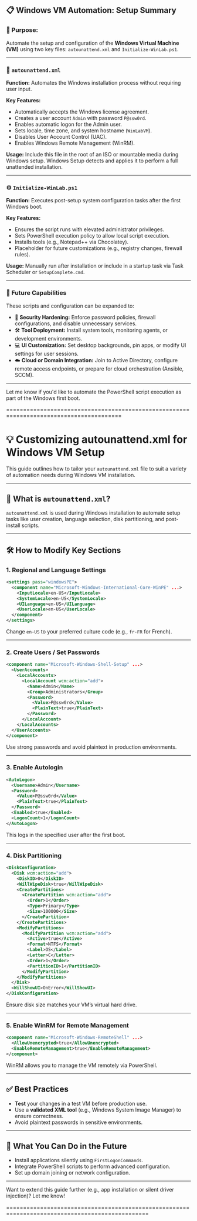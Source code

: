 
## 📋 Windows VM Automation: Setup Summary

### 🔹 Purpose:

Automate the setup and configuration of the **Windows Virtual Machine (VM)** using two key files: `autounattend.xml` and `Initialize-WinLab.ps1`.

---

### 📄 `autounattend.xml`

**Function:**
Automates the Windows installation process without requiring user input.

**Key Features:**

* Automatically accepts the Windows license agreement.
* Creates a user account `Admin` with password `P@ssw0rd`.
* Enables automatic logon for the Admin user.
* Sets locale, time zone, and system hostname (`WinLabVM`).
* Disables User Account Control (UAC).
* Enables Windows Remote Management (WinRM).

**Usage:**
Include this file in the root of an ISO or mountable media during Windows setup. 
Windows Setup detects and applies it to perform a full unattended installation.

---

### ⚙️ `Initialize-WinLab.ps1`

**Function:**
Executes post-setup system configuration tasks after the first Windows boot.

**Key Features:**

* Ensures the script runs with elevated administrator privileges.
* Sets PowerShell execution policy to allow local script execution.
* Installs tools (e.g., Notepad++ via Chocolatey).
* Placeholder for future customizations (e.g., registry changes, firewall rules).

**Usage:**
Manually run after installation or include in a startup task via Task Scheduler or `SetupComplete.cmd`.

---

### 🧠 Future Capabilities

These scripts and configuration can be expanded to:

* 🔐 **Security Hardening:** Enforce password policies, firewall configurations, and disable unnecessary services.
* 🛠️ **Tool Deployment:** Install system tools, monitoring agents, or development environments.
* 💻 **UI Customization:** Set desktop backgrounds, pin apps, or modify UI settings for user sessions.
* ☁️ **Cloud or Domain Integration:** Join to Active Directory, configure remote access endpoints, or prepare for cloud orchestration (Ansible, SCCM).

---

Let me know if you'd like to automate the PowerShell script execution as part of the Windows first boot.


========================================================================================
# 💡 Customizing autounattend.xml for Windows VM Setup

This guide outlines how to tailor your `autounattend.xml` file to suit a variety of automation needs during Windows 
VM installation.

---

## 📍 What is `autounattend.xml`?

`autounattend.xml` is used during Windows installation to automate setup tasks like user creation, 
language selection, disk partitioning, and post-install scripts.

---

## 🛠️ How to Modify Key Sections

### 1. Regional and Language Settings

```xml
<settings pass="windowsPE">
  <component name="Microsoft-Windows-International-Core-WinPE" ...>
    <InputLocale>en-US</InputLocale>
    <SystemLocale>en-US</SystemLocale>
    <UILanguage>en-US</UILanguage>
    <UserLocale>en-US</UserLocale>
  </component>
</settings>
```

Change `en-US` to your preferred culture code (e.g., `fr-FR` for French).

---

### 2. Create Users / Set Passwords

```xml
<component name="Microsoft-Windows-Shell-Setup" ...>
  <UserAccounts>
    <LocalAccounts>
      <LocalAccount wcm:action="add">
        <Name>Admin</Name>
        <Group>Administrators</Group>
        <Password>
          <Value>P@ssw0rd</Value>
          <PlainText>true</PlainText>
        </Password>
      </LocalAccount>
    </LocalAccounts>
  </UserAccounts>
</component>
```

Use strong passwords and avoid plaintext in production environments.

---

### 3. Enable Autologin

```xml
<AutoLogon>
  <Username>Admin</Username>
  <Password>
    <Value>P@ssw0rd</Value>
    <PlainText>true</PlainText>
  </Password>
  <Enabled>true</Enabled>
  <LogonCount>1</LogonCount>
</AutoLogon>
```

This logs in the specified user after the first boot.

---

### 4. Disk Partitioning

```xml
<DiskConfiguration>
  <Disk wcm:action="add">
    <DiskID>0</DiskID>
    <WillWipeDisk>true</WillWipeDisk>
    <CreatePartitions>
      <CreatePartition wcm:action="add">
        <Order>1</Order>
        <Type>Primary</Type>
        <Size>100000</Size>
      </CreatePartition>
    </CreatePartitions>
    <ModifyPartitions>
      <ModifyPartition wcm:action="add">
        <Active>true</Active>
        <Format>NTFS</Format>
        <Label>OS</Label>
        <Letter>C</Letter>
        <Order>1</Order>
        <PartitionID>1</PartitionID>
      </ModifyPartition>
    </ModifyPartitions>
  </Disk>
  <WillShowUI>OnError</WillShowUI>
</DiskConfiguration>
```

Ensure disk size matches your VM’s virtual hard drive.

---

### 5. Enable WinRM for Remote Management

```xml
<component name="Microsoft-Windows-RemoteShell" ...>
  <AllowUnencrypted>true</AllowUnencrypted>
  <EnableRemoteManagement>true</EnableRemoteManagement>
</component>
```

WinRM allows you to manage the VM remotely via PowerShell.

---

## ✅ Best Practices

* **Test** your changes in a test VM before production use.
* Use a **validated XML tool** (e.g., Windows System Image Manager) to ensure correctness.
* Avoid plaintext passwords in sensitive environments.

---

## 🔮 What You Can Do in the Future

* Install applications silently using `FirstLogonCommands`.
* Integrate PowerShell scripts to perform advanced configuration.
* Set up domain joining or network configuration.

---

Want to extend this guide further (e.g., app installation or silent driver injection)? Let me know!



















================================================================================================
